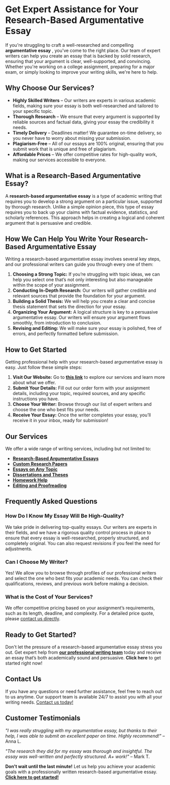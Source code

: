 # Get Expert Assistance for Your Research-Based Argumentative Essay

If you're struggling to craft a well-researched and compelling **argumentative essay** , you've come to the right place. Our team of expert writers can help you create an essay that is backed by solid research, ensuring that your argument is clear, well-supported, and convincing. Whether you're working on a college assignment, preparing for a major exam, or simply looking to improve your writing skills, we're here to help.

## Why Choose Our Services?

- **Highly Skilled Writers** – Our writers are experts in various academic fields, making sure your essay is both well-researched and tailored to your specific topic.
- **Thorough Research** – We ensure that every argument is supported by reliable sources and factual data, giving your essay the credibility it needs.
- **Timely Delivery** – Deadlines matter! We guarantee on-time delivery, so you never have to worry about missing your submission.
- **Plagiarism-Free** – All of our essays are 100% original, ensuring that you submit work that is unique and free of plagiarism.
- **Affordable Prices** – We offer competitive rates for high-quality work, making our services accessible to everyone.

## What is a Research-Based Argumentative Essay?

A **research-based argumentative essay** is a type of academic writing that requires you to develop a strong argument on a particular issue, supported by thorough research. Unlike a simple opinion piece, this type of essay requires you to back up your claims with factual evidence, statistics, and scholarly references. This approach helps in creating a logical and coherent argument that is persuasive and credible.

## How We Can Help You Write Your Research-Based Argumentative Essay

Writing a research-based argumentative essay involves several key steps, and our professional writers can guide you through every one of them:

1. **Choosing a Strong Topic:** If you’re struggling with topic ideas, we can help you select one that’s not only interesting but also manageable within the scope of your assignment.
2. **Conducting In-Depth Research:** Our writers will gather credible and relevant sources that provide the foundation for your argument.
3. **Building a Solid Thesis:** We will help you create a clear and concise thesis statement that sets the direction for your essay.
4. **Organizing Your Argument:** A logical structure is key to a persuasive argumentative essay. Our writers will ensure your argument flows smoothly, from introduction to conclusion.
5. **Revising and Editing:** We will make sure your essay is polished, free of errors, and perfectly formatted before submission.

## How to Get Started

Getting professional help with your research-based argumentative essay is easy. Just follow these simple steps:

1. **Visit Our Website:** Go to [**this link**](https://tinyurl.com/topessay?keyword=research+based+argumentative+essay) to explore our services and learn more about what we offer.
2. **Submit Your Details:** Fill out our order form with your assignment details, including your topic, required sources, and any specific instructions you have.
3. **Choose Your Writer:** Browse through our list of expert writers and choose the one who best fits your needs.
4. **Receive Your Essay:** Once the writer completes your essay, you’ll receive it in your inbox, ready for submission!

## Our Services

We offer a wide range of writing services, including but not limited to:

- [**Research-Based Argumentative Essays**](https://tinyurl.com/topessay?keyword=research+based+argumentative+essay)
- [**Custom Research Papers**](https://tinyurl.com/topessay?keyword=research+based+argumentative+essay)
- [**Essays on Any Topic**](https://tinyurl.com/topessay?keyword=research+based+argumentative+essay)
- [**Dissertations and Theses**](https://tinyurl.com/topessay?keyword=research+based+argumentative+essay)
- [**Homework Help**](https://tinyurl.com/topessay?keyword=research+based+argumentative+essay)
- [**Editing and Proofreading**](https://tinyurl.com/topessay?keyword=research+based+argumentative+essay)

## Frequently Asked Questions

### How Do I Know My Essay Will Be High-Quality?

We take pride in delivering top-quality essays. Our writers are experts in their fields, and we have a rigorous quality control process in place to ensure that every essay is well-researched, properly structured, and completely original. You can also request revisions if you feel the need for adjustments.

### Can I Choose My Writer?

Yes! We allow you to browse through profiles of our professional writers and select the one who best fits your academic needs. You can check their qualifications, reviews, and previous work before making a decision.

### What is the Cost of Your Services?

We offer competitive pricing based on your assignment’s requirements, such as its length, deadline, and complexity. For a detailed price quote, please [contact us directly](https://tinyurl.com/topessay?keyword=research+based+argumentative+essay).

## Ready to Get Started?

Don't let the pressure of a research-based argumentative essay stress you out. Get expert help from [**our professional writing team**](https://tinyurl.com/topessay?keyword=research+based+argumentative+essay) today and receive an essay that’s both academically sound and persuasive. **Click here** to get started right now!

## Contact Us

If you have any questions or need further assistance, feel free to reach out to us anytime. Our support team is available 24/7 to assist you with all your writing needs. [Contact us today!](https://tinyurl.com/topessay?keyword=research+based+argumentative+essay)

## Customer Testimonials

_"I was really struggling with my argumentative essay, but thanks to their help, I was able to submit an excellent paper on time. Highly recommend!"_ – Anna L.

_"The research they did for my essay was thorough and insightful. The essay was well-written and perfectly structured. A+ work!"_ – Mark T.

**Don't wait until the last minute!** Let us help you achieve your academic goals with a professionally written research-based argumentative essay. [**Click here to get started!**](https://tinyurl.com/topessay?keyword=research+based+argumentative+essay)
